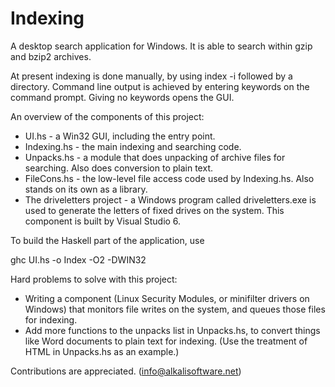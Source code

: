 Indexing
========

A desktop search application for Windows. It is able to search within gzip and bzip2 archives.

At present indexing is done manually, by using index -i followed by a directory. Command line output is achieved by entering keywords on the command prompt. Giving no keywords opens the GUI.

An overview of the components of this project:

* UI.hs - a Win32 GUI, including the entry point.
* Indexing.hs - the main indexing and searching code.
* Unpacks.hs - a module that does unpacking of archive files for searching. Also does conversion to plain text.
* FileCons.hs - the low-level file access code used by Indexing.hs. Also stands on its own as a library.
* The driveletters project - a Windows program called driveletters.exe is used to generate the letters of fixed drives on the system. This component is built by Visual Studio 6.

To build the Haskell part of the application, use

ghc UI.hs -o Index -O2 -DWIN32

Hard problems to solve with this project:

* Writing a component (Linux Security Modules, or minifilter drivers on Windows) that monitors file writes on the system, and queues those files for indexing.
* Add more functions to the unpacks list in Unpacks.hs, to convert things like Word documents to plain text for indexing. (Use the treatment of HTML in Unpacks.hs as an example.)

Contributions are appreciated. (info@alkalisoftware.net)
